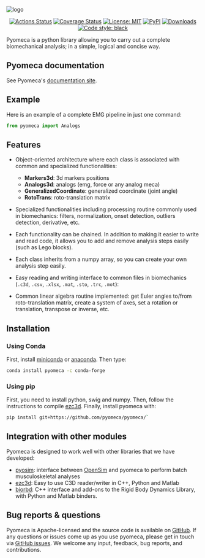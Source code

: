 <img
  src="https://raw.githubusercontent.com/pyomeca/design/master/logo/logo_plain_doc.svg?sanitize=true"
  alt="logo"
/>

<p align="center">
  <a href="https://github.com/romainmartinez/pyomeca/actions"
    ><img
      alt="Actions Status"
      src="https://github.com/romainmartinez/pyomeca/workflows/CI/badge.svg"
  /></a>
  <a href="https://coveralls.io/github/romainmartinez/pyomeca?branch=master"
    ><img
      alt="Coverage Status"
      src="https://coveralls.io/repos/github/romainmartinez/pyomeca/badge.svg?branch=master"
  /></a>
  <a href="https://anaconda.org/conda-forge/pyomeca"
    ><img
      alt="License: MIT"
      src="https://anaconda.org/conda-forge/pyomeca/badges/license.svg"
  /></a>
  <a href="https://anaconda.org/conda-forge/pyomeca"
    ><img
      alt="PyPI"
      src="https://anaconda.org/conda-forge/pyomeca/badges/latest_release_date.svg"
  /></a>
  <a href="https://anaconda.org/conda-forge/pyomeca"
    ><img
      alt="Downloads"
      src="https://anaconda.org/conda-forge/pyomeca/badges/downloads.svg"
  /></a>
  <a href="https://github.com/psf/black"
    ><img
      alt="Code style: black"
      src="https://img.shields.io/badge/code%20style-black-000000.svg"
  /></a>
</p>

Pyomeca is a python library allowing you to carry out a complete biomechanical analysis; in a simple, logical and concise way.

## Pyomeca documentation

See Pyomeca's [documentation site](https://romainmartinez.github.io/pyomeca).

## Example

Here is an example of a complete EMG pipeline in just one command:

```python
from pyomeca import Analogs
```

## Features

- Object-oriented architecture where each class is associated with common and specialized functionalities:
  - **Markers3d**: 3d markers positions
  - **Analogs3d**: analogs (emg, force or any analog meca)
  - **GeneralizedCoordinate**: generalized coordinate (joint angle)
  - **RotoTrans**: roto-translation matrix


- Specialized functionalities including processing routine commonly used in biomechanics: filters, normalization, onset detection, outliers detection, derivative, etc.


- Each functionality can be chained. In addition to making it easier to write and read code, it allows you to add and remove analysis steps easily (such as Lego blocks).


- Each class inherits from a numpy array, so you can create your own analysis step easily.


- Easy reading and writing interface to common files in biomechanics (`.c3d`, `.csv`, `.xlsx`, `.mat`, `.sto`, `.trc`, `.mot`):


- Common linear algebra routine implemented: get Euler angles to/from roto-translation matrix, create a system of axes, set a rotation or translation, transpose or inverse, etc.

## Installation

### Using Conda

First, install [miniconda](https://conda.io/miniconda.html) or [anaconda](https://www.anaconda.com/download/).
Then type:

```bash
conda install pyomeca -c conda-forge
```

### Using pip

First, you need to install python, swig and numpy. 
Then, follow the instructions to compile [ezc3d](https://github.com/pyomeca/ezc3d).
Finally, install pyomeca with:

```bash
pip install git+https://github.com/pyomeca/pyomeca/`
```

## Integration with other modules

Pyomeca is designed to work well with other libraries that we have developed:

- [pyosim](https://github.com/pyomeca/pyosim): interface between [OpenSim](http://opensim.stanford.edu/) and pyomeca to perform batch musculoskeletal analyses
- [ezc3d](https://github.com/pyomeca/ezc3d): Easy to use C3D reader/writer in C++, Python and Matlab
- [biorbd](https://github.com/pyomeca/biorbd): C++ interface and add-ons to the Rigid Body Dynamics Library, with Python and Matlab binders.

## Bug reports & questions

Pyomeca is Apache-licensed and the source code is available on [GitHub](https://github.com/pyomeca/pyomeca). If any questions or issues come up as you use pyomeca, please get in touch via [GitHub issues](https://github.com/pyomeca/pyomeca/issues). We welcome any input, feedback, bug reports, and contributions.
